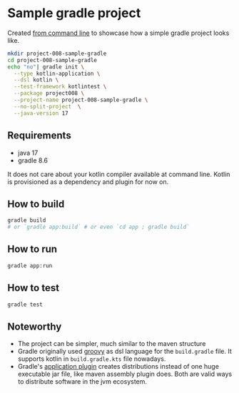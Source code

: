 # Sample gradle project

Created [from command line][projects] to showcase how a simple gradle project
looks like.

```bash
mkdir project-008-sample-gradle
cd project-008-sample-gradle
echo "no"| gradle init \
  --type kotlin-application \
  --dsl kotlin \
  --test-framework kotlintest \
  --package project008 \
  --project-name project-008-sample-gradle \
  --no-split-project  \
  --java-version 17
```

## Requirements

- java 17
- gradle 8.6

It does not care about your kotlin compiler available at command line. Kotlin is
provisioned as a dependency and plugin for now on.

## How to build

```bash
gradle build 
# or `gradle app:build` # or even `cd app ; gradle build`
```

## How to run

```bash
gradle app:run
```

## How to test

```bash
gradle test
```

## Noteworthy

- The project can be simpler, much similar to the maven structure
- Gradle originally used [groovy][groovy] as dsl language for the `build.gradle`
  file. It supports kotlin in `build.gradle.kts` file nowadays.
- Gradle's [application plugin][app-plugin] creates distributions instead of one
  huge executable jar file, like maven assembly plugin does. Both are valid ways
  to distribute software in the jvm ecosystem.

[projects]: ../../docs/0012-project-setup-with-maven-and-gradle.md
[groovy]: https://groovy-lang.org/
[app-plugin]: https://docs.gradle.org/current/userguide/application_plugin.html
